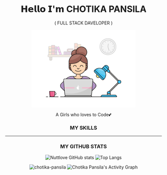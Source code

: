 <h1 align="center">𝗛𝗲𝗹𝗹𝗼 𝗜'𝗺 CHOTIKA PANSILA</h1>
<p align="center">( FULL STACK DAVELOPER )</p>
<p align="center"><img align="center" alt="Coder GIF" height=250 src="https://github.com/nuttylove/nuttylove/blob/master/coders.gif?raw=true"/></p>
<p align="center">A Girls who loves to Code💕</p>
<h3 align="center"> MY SKILLS </h3>
<p align="center">
</p>
<hr/>
<h3 align="center"> MY GITHUB STATS </h3>
<p align="center">
  <img title="github stats" alt="Nuttlove GitHub stats" src="https://github-readme-stats.vercel.app/api?username=nuttylove&show_icons=true&theme=react&include_all_commits=true&count_private=true&layout=compact&line_height=27">
  <img title="github stats" height="206" alt="Top Langs" src="https://github-readme-stats.vercel.app/api/top-langs/?username=nuttylove&langs_count=10&layout=compact&theme=react">
</p> 
<p align="center">
  <img src="https://github-readme-streak-stats.herokuapp.com/?user=nuttylove&theme=react" alt="chotika-pansila" />
  <img alt="Chotika Pansila's Activity Graph" height="200" src="https://denvercoder1-activity-graph.herokuapp.com/graph/?username=nuttylove&bg_color=1F222E&color=F8D866&line=F85D7F&point=FFFFFF&hide_border=true&theme=react" />
</p> 

